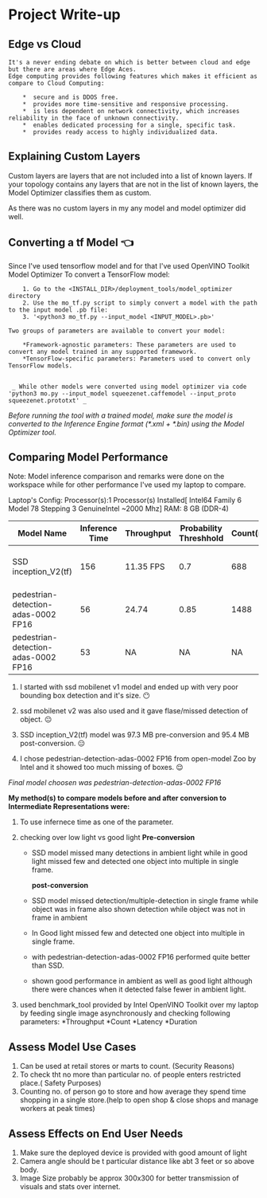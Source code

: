 

# Project Write-up

## Edge vs Cloud

	It's a never ending debate on which is better between cloud and edge but there are areas where Edge Aces.
	Edge computing provides following features which makes it efficient as compare to Cloud Computing:

		*  secure and is DDOS free.
		*  provides more time-sensitive and responsive processing.
		*  is less dependent on network connectivity, which increases reliability in the face of unknown connectivity.
		*  enables dedicated processing for a single, specific task.
		*  provides ready access to highly individualized data.





## Explaining Custom Layers

Custom layers are layers that are not included into a list of known layers. If your topology contains any layers that are not in the list of known layers, the Model Optimizer classifies them as custom.

As there was no custom layers in my any model and model optimizer did well.



## Converting a tf Model :point_left:
Since I've used tensorflow model and for that I've used OpenVINO Toolkit Model Optimizer
	To convert a TensorFlow model:

		1. Go to the <INSTALL_DIR>/deployment_tools/model_optimizer directory
		2. Use the mo_tf.py script to simply convert a model with the path to the input model .pb file:
		3. '<python3 mo_tf.py --input_model <INPUT_MODEL>.pb>'

	Two groups of parameters are available to convert your model:

		*Framework-agnostic parameters: These parameters are used to convert any model trained in any supported framework.
		*TensorFlow-specific parameters: Parameters used to convert only TensorFlow models.
	

	 _ While other models were converted using model optimizer via code 'python3 mo.py --input_model squeezenet.caffemodel --input_proto squeezenet.prototxt' _

_Before running the tool with a trained model, make sure the model is converted to the Inference Engine format (*.xml + *.bin) using the Model Optimizer tool._		




## Comparing Model Performance


Note: Model inference comparison and remarks were done on the workspace while for other performance I've used my laptop to compare.


Laptop's Config:
	Processor(s):1 Processor(s) Installed[ Intel64 Family 6 Model 78 Stepping 3 GenuineIntel ~2000 Mhz]
	RAM: 8 GB (DDR-4)


| Model Name                          | Inference Time | Throughput | Probability Threshhold | Count(iterations) | Duration   | Latency   | Remarks                                            
--------------------------------------|----------------|------------|------------------------|-------------------|------------|-----------|----------------------------------------------------
| SSD inception_V2(tf)                | 156            | 11.35 FPS  | 0.7                    | 688               | 60604 ms   | 349.49 ms | misses detection,multiple detection of same object 
| pedestrian-detection-adas-0002 FP16 | 56             | 24.74      | 0.85                   | 1488              | 6012.89 ms | 151.04 ms | misses detection                                   
| pedestrian-detection-adas-0002 FP16 | 53             | NA         | NA                     | NA                | NA         | NA        | showed detection while there was no object.        


1. I started with ssd mobilenet v1 model and ended up with very poor bounding box detection and it's size. :no_mouth: 
2. ssd mobilenet v2 was also used and it gave flase/missed detection of object. :neutral_face:
3. SSD inception_V2(tf) model was 97.3 MB pre-conversion and 95.4 MB post-conversion. :expressionless:

4. I chose pedestrian-detection-adas-0002 FP16 from open-model Zoo by Intel and it showed too much missing of boxes. :relieved:


 _Final model choosen was pedestrian-detection-adas-0002 FP16_




**My method(s) to compare models before and after conversion to Intermediate Representations
were:**

1. To use infernece time as one of the parameter. 

2. checking over low light vs good light
	   **Pre-conversion**

	* SSD model missed many detections in ambient light while in good light missed few and detected one object into multiple in single frame.

  	   **post-conversion**
	* SSD model missed detection/multiple-detection in single frame while object was in frame also shown detection while object was not in frame  in ambient 
	* In Good light missed few and detected one object into multiple in single frame.


	* with pedestrian-detection-adas-0002 FP16 performed quite better than SSD.

	* shown good performance in ambient as well as good light although there were chances when it detected false fewer in ambient light.
  

3. used benchmark_tool provided by Intel OpenVINO Toolkit over my laptop by feeding single image asynchronously and checking following parameters:
	*Throughput
	*Count
	*Latency
	*Duration

## Assess Model Use Cases

1. Can be used at retail stores or marts to count. (Security Reasons)
2. To check tht no more than particular no. of people enters restricted place.( Safety Purposes)
3. Counting no. of person go to store and how average they spend time shopping in a single store.(help to open shop & close shops and manage workers at peak times)


## Assess Effects on End User Needs

1. Make sure the deployed device is provided with good amount of light
2. Camera angle should be t particular distance like abt 3 feet or so above body.
3. Image Size probably be approx 300x300 for better transmission of visuals and stats over internet.

  























